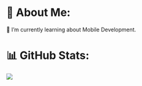 # 💫 About Me:
🌱 I’m currently learning about Mobile Development.
# 📊 GitHub Stats:
![](https://github-readme-stats.vercel.app/api/top-langs/?username=GoodGuyzaxx&theme=material-palenight&hide_border=false&include_all_commits=true&count_private=false&layout=compact)
  <!-- Proudly created with GPRM ( https://gprm.itsvg.in ) -->
